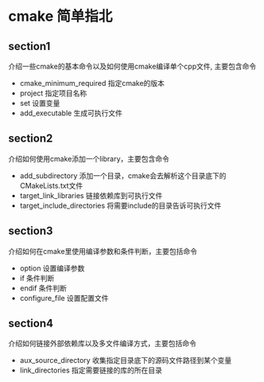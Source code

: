 # cmake 简单指北

## section1

介绍一些cmake的基本命令以及如何使用cmake编译单个cpp文件, 主要包含命令

- cmake_minimum_required 
  指定cmake的版本
- project 
  指定项目名称
- set 
  设置变量
- add_executable 
  生成可执行文件

## section2

介绍如何使用cmake添加一个library，主要包含命令

- add_subdirectory 
  添加一个目录，cmake会去解析这个目录底下的CMakeLists.txt文件
- target_link_libraries 
  链接依赖库到可执行文件
- target_include_directories 
  将需要include的目录告诉可执行文件

## section3

介绍如何在cmake里使用编译参数和条件判断，主要包括命令

- option 
  设置编译参数
- if 
  条件判断
- endif 
  条件判断
- configure_file 
  设置配置文件

## section4

介绍如何链接外部依赖库以及多文件编译方式，主要包括命令

- aux_source_directory 
  收集指定目录底下的源码文件路径到某个变量
- link_directories 
  指定需要链接的库的所在目录

